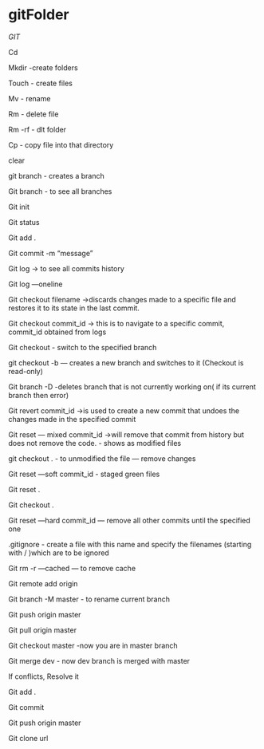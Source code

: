 # gitFolder
*GIT*



Cd

Mkdir -create folders

Touch - create files

Mv - rename

Rm - delete file

Rm -rf - dlt folder

Cp - copy file into that directory

clear


git branch <branch-name> - creates a branch
  
Git branch - to see all branches


Git init

Git status 


Git add .
  
  
Git commit -m “message”


Git log -> to see all commits history
  
Git log —oneline 


Git checkout filename ->discards changes made to a specific file and restores it to its state in the last commit.
  
Git checkout commit_id -> this is to navigate to a specific commit, commit_id obtained from logs

Git checkout <branch>- switch to the specified branch

git checkout -b <new-branch> — creates a new branch and switches to it
(Checkout is read-only)


Git branch -D <branch-name> -deletes branch that is not currently working on( if its current branch then error)


Git revert commit_id ->is used to create a new commit that undoes the changes made in the specified commit


Git reset — mixed commit_id ->will remove that commit from history but does not remove the code.  - shows as modified files
  
git checkout . - to unmodified the file — remove changes

Git reset —soft commit_id - staged green files
  
Git reset . 
  
Git checkout .

Git reset —hard commit_id — remove all other commits until the specified one


.gitignore - create a file with this name and specify the filenames (starting with /  )which are to be ignored


Git rm -r —cached — to remove cache


Git remote add origin <repo-link>
  
Git branch -M master - to rename current branch
  
Git push origin master
  

Git pull origin master


Git checkout master -now you are in master branch
  
Git merge dev - now dev branch is merged with master


If conflicts,
Resolve it
  
Git add .
  
Git commit
  
Git push origin master


Git clone url
